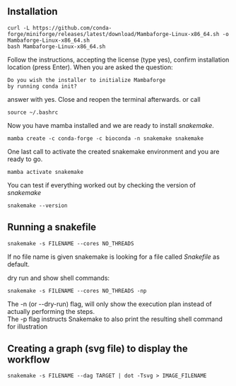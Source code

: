 ## Installation

```
curl -L https://github.com/conda-forge/miniforge/releases/latest/download/Mambaforge-Linux-x86_64.sh -o Mambaforge-Linux-x86_64.sh  
bash Mambaforge-Linux-x86_64.sh
```
Follow the instructions, accepting the license (type yes), confirm installation location (press Enter). 
When you are asked the question:

```
Do you wish the installer to initialize Mambaforge
by running conda init?
```

answer with yes. Close and reopen the terminal afterwards. or call 
``` 
source ~/.bashrc
```

Now you have mamba installed and we are ready to install *snakemake*.

``` 
mamba create -c conda-forge -c bioconda -n snakemake snakemake
```

One last call to activate the created snakemake environment and you are ready to go.  

``` 
mamba activate snakemake
```

You can test if everything worked out by checking the version of *snakemake*  

``` 
snakemake --version
``` 

## Running a snakefile

```
snakemake -s FILENAME --cores NO_THREADS 
```

If no file name is given snakemake is looking for a file called *Snakefile* as default.

dry run and show shell commands:

``` 
snakemake -s FILENAME --cores NO_THREADS -np
```

The -n (or --dry-run) flag, will only show the execution plan instead of actually performing the steps.  
The -p flag instructs Snakemake to also print the resulting shell command for illustration

## Creating a graph (svg file) to display the workflow

```
snakemake -s FILENAME --dag TARGET | dot -Tsvg > IMAGE_FILENAME
```

